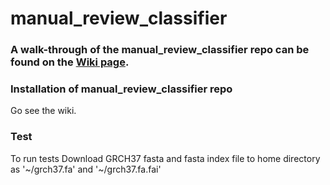 # manual_review_classifier
### A walk-through of the manual_review_classifier repo can be found on the [Wiki page](https://github.com/griffithlab/manual_review_classifier/wiki). 

### Installation of manual_review_classifier repo

Go see the wiki.

### Test

To run tests Download GRCH37 fasta and fasta index file to home directory as 
'\~/grch37.fa' and '\~/grch37.fa.fai'
